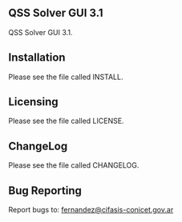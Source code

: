 QSS Solver GUI 3.1
--------------

QSS Solver GUI 3.1. 

Installation
------------

Please see the file called INSTALL. 
			   
Licensing
---------

Please see the file called LICENSE.


ChangeLog
----------

Please see the file called CHANGELOG.

Bug Reporting
-------------

Report bugs to: fernandez@cifasis-conicet.gov.ar

